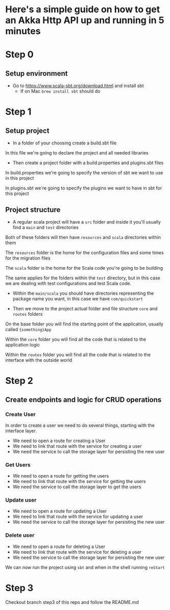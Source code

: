# Here's a simple guide on how to get an Akka Http API up and running in 5 minutes

# Step 0

## Setup environment

- Go to https://www.scala-sbt.org/download.html and install sbt
  - If on Mac `brew install sbt` should do

# Step 1

## Setup project

- In a folder of your choosing create a build.sbt file

In this file we're going to declare the project and all needed libraries

- Then create a project folder with a build.properties and plugins.sbt files

In build.properties we're going to specify the version of sbt we want to use in this project

In plugins.sbt we're going to specify the plugins we want to have in sbt for this project

## Project structure

- A regular scala project will have a `src` folder and inside it you'll usually find a `main` and `test` directories

Both of these folders will then have `resources` and `scala` directories within them

The `resources` folder is the home for the configuration files and some times for the migration files

The `scala` folder is the home for the Scala code you're going to be building

The same applies for the folders within the `test` directory, but in this case we are dealing with test configurations and test Scala code.

- Within the `main/scala` you should have directories representing the package name you want, in this case we have `com/quickstart`

- Then we move to the project actual folder and file structure `core` and `routes` folders

On the base folder you will find the starting point of the application, usually called `{something}App`

Within the `core` folder you will find all the code that is related to the application logic

Within the `routes` folder you will find all the code that is related to the interface with the outside world

# Step 2

## Create endpoints and logic for CRUD operations

### Create User

In order to create a user we need to do several things, starting with the interface layer.

- We need to open a route for creating a User
- We need to link that route with the service for creating a user
- We need the service to call the storage layer for persisting the new user

### Get Users

- We need to open a route for getting the users
- We need to link that route with the service for getting the users
- We need the service to call the storage layer to get the users

### Update user

- We need to open a route for updating a User
- We need to link that route with the service for updating a user
- We need the service to call the storage layer for persisting the new user

### Delete user

- We need to open a route for deleting a User
- We need to link that route with the service for deleting a user
- We need the service to call the storage layer for persisting the new user

We can now run the project using `sbt` and when in the shell running `reStart`

# Step 3

Checkout branch step3 of this repo and follow the README.md
